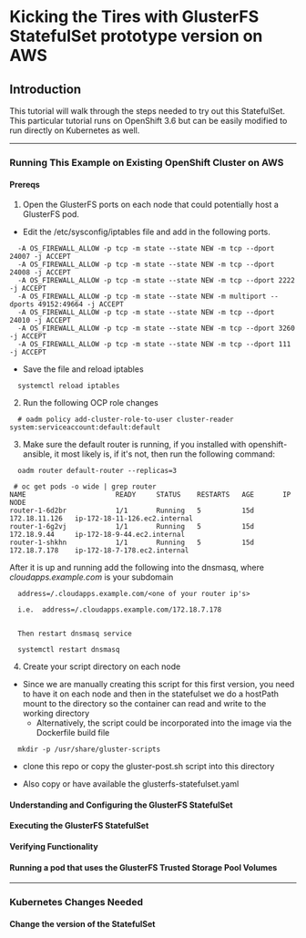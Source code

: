 # Kicking the Tires with GlusterFS StatefulSet prototype version on AWS

## Introduction

This tutorial will walk through the steps needed to try out this StatefulSet. This particular tutorial runs on
OpenShift 3.6 but can be easily modified to run directly on Kubernetes as well.

---
### Running This Example on Existing OpenShift Cluster on AWS

#### Prereqs

1.  Open the GlusterFS ports on each node that could potentially host a GlusterFS pod.

- Edit the /etc/sysconfig/iptables file and add in the following ports.

```
  -A OS_FIREWALL_ALLOW -p tcp -m state --state NEW -m tcp --dport 24007 -j ACCEPT
  -A OS_FIREWALL_ALLOW -p tcp -m state --state NEW -m tcp --dport 24008 -j ACCEPT
  -A OS_FIREWALL_ALLOW -p tcp -m state --state NEW -m tcp --dport 2222 -j ACCEPT
  -A OS_FIREWALL_ALLOW -p tcp -m state --state NEW -m multiport --dports 49152:49664 -j ACCEPT
  -A OS_FIREWALL_ALLOW -p tcp -m state --state NEW -m tcp --dport 24010 -j ACCEPT
  -A OS_FIREWALL_ALLOW -p tcp -m state --state NEW -m tcp --dport 3260 -j ACCEPT
  -A OS_FIREWALL_ALLOW -p tcp -m state --state NEW -m tcp --dport 111 -j ACCEPT
```

- Save the file and reload iptables

```
  systemctl reload iptables
```


2.  Run the following OCP role changes

```
  # oadm policy add-cluster-role-to-user cluster-reader system:serviceaccount:default:default
```

3.  Make sure the default router is running, if you installed with openshift-ansible, it most likely is, if it's not, then run the following command:

```
  oadm router default-router --replicas=3
```

```
 # oc get pods -o wide | grep router
NAME                      READY     STATUS    RESTARTS   AGE       IP              NODE
router-1-6d2br            1/1       Running   5          15d       172.18.11.126   ip-172-18-11-126.ec2.internal
router-1-6g2vj            1/1       Running   5          15d       172.18.9.44     ip-172-18-9-44.ec2.internal
router-1-shkhn            1/1       Running   5          15d       172.18.7.178    ip-172-18-7-178.ec2.internal
```

After it is up and running add the following into the dnsmasq, where *cloudapps.example.com* is your subdomain

```
  address=/.cloudapps.example.com/<one of your router ip's>

  i.e.  address=/.cloudapps.example.com/172.18.7.178


  Then restart dnsmasq service
  
  systemctl restart dnsmasq

```

4.  Create your script directory on each node

- Since we are manually creating this script for this first version, you need to have it on each node and then
  in the statefulset we do a hostPath mount to the directory so the container can read and write to the working directory
  * Alternatively, the script could be incorporated into the image via the Dockerfile build file

```
  mkdir -p /usr/share/gluster-scripts
```

- clone this repo or copy the gluster-post.sh script into this directory

- Also copy or have available the glusterfs-statefulset.yaml


#### Understanding and Configuring the GlusterFS StatefulSet



#### Executing the GlusterFS StatefulSet



#### Verifying Functionality



#### Running a pod that uses the GlusterFS Trusted Storage Pool Volumes

---
### Kubernetes Changes Needed

#### Change the version of the StatefulSet


